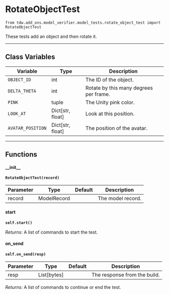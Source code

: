 # RotateObjectTest

`from tdw.add_ons.model_verifier.model_tests.rotate_object_test import RotateObjectTest`

These tests add an object and then rotate it.

***

## Class Variables

| Variable | Type | Description |
| --- | --- | --- |
| `OBJECT_ID` | int | The ID of the object. |
| `DELTA_THETA` | int | Rotate by this many degrees per frame. |
| `PINK` | tuple | The Unity pink color. |
| `LOOK_AT` | Dict[str, float] | Look at this position. |
| `AVATAR_POSITION` | Dict[str, float] | The position of the avatar. |

***

## Functions

#### \_\_init\_\_

**`RotateObjectTest(record)`**

| Parameter | Type | Default | Description |
| --- | --- | --- | --- |
| record |  ModelRecord |  | The model record. |

#### start

**`self.start()`**

_Returns:_  A list of commands to start the test.

#### on_send

**`self.on_send(resp)`**


| Parameter | Type | Default | Description |
| --- | --- | --- | --- |
| resp |  List[bytes] |  | The response from the build. |

_Returns:_  A list of commands to continue or end the test.

